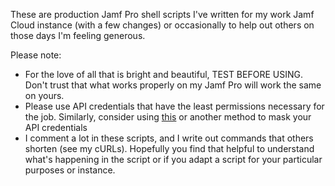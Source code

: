 These are production Jamf Pro shell scripts I've written for my work Jamf Cloud instance (with a few changes) or occasionally to help out others on those days I'm feeling generous. 

Please note:
* For the love of all that is bright and beautiful, TEST BEFORE USING. Don't trust that what works properly on my Jamf Pro will work the same on yours.
* Please use API credentials that have the least permissions necessary for the job. Similarly, consider using [this](https://github.com/macnotes/jamfscripts/tree/main/jamfpro/getJamfApiCredentials) or another method to mask your API credentials
* I comment a lot in these scripts, and I write out commands that others shorten (see my cURLs). Hopefully you find that helpful to understand what's happening in the script or if you adapt a script for your particular purposes or instance.

